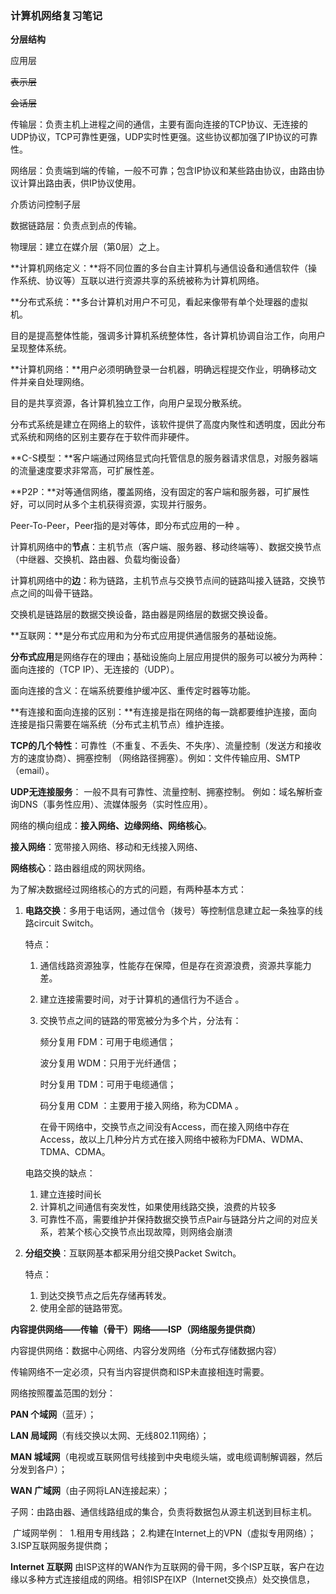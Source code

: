 ### 计算机网络复习笔记

**分层结构**

应用层

~~表示层~~

~~会话层~~

传输层：负责主机上进程之间的通信，主要有面向连接的TCP协议、无连接的UDP协议，TCP可靠性更强，UDP实时性更强。这些协议都加强了IP协议的可靠性。

网络层：负责端到端的传输，一般不可靠；包含IP协议和某些路由协议，由路由协议计算出路由表，供IP协议使用。

介质访问控制子层

数据链路层：负责点到点的传输。

物理层：建立在媒介层（第0层）之上。

**计算机网络定义：**将不同位置的多台自主计算机与通信设备和通信软件（操作系统、协议等）互联以进行资源共享的系统被称为计算机网络。

**分布式系统：**多台计算机对用户不可见，看起来像带有单个处理器的虚拟机。

目的是提高整体性能，强调多计算机系统整体性，各计算机协调自治工作，向用户呈现整体系统。

**计算机网络：**用户必须明确登录一台机器，明确远程提交作业，明确移动文件并亲自处理网络。

目的是共享资源，各计算机独立工作，向用户呈现分散系统。

分布式系统是建立在网络上的软件，该软件提供了高度内聚性和透明度，因此分布式系统和网络的区别主要存在于软件而非硬件。

**C-S模型：**客户端通过网络显式向托管信息的服务器请求信息，对服务器端的流量速度要求非常高，可扩展性差。

**P2P：**对等通信网络，覆盖网络，没有固定的客户端和服务器，可扩展性好，可以同时从多个主机获得资源，实现并行服务。

Peer-To-Peer，Peer指的是对等体，即分布式应用的一种 。

计算机网络中的**节点**：主机节点（客户端、服务器、移动终端等）、数据交换节点（中继器、交换机、路由器、负载均衡设备）

计算机网络中的**边**：称为链路，主机节点与交换节点间的链路叫接入链路，交换节点之间的叫骨干链路。

交换机是链路层的数据交换设备，路由器是网络层的数据交换设备。

**互联网：**是分布式应用和为分布式应用提供通信服务的基础设施。

**分布式应用**是网络存在的理由；基础设施向上层应用提供的服务可以被分为两种：面向连接的（TCP IP）、无连接的（UDP）。 

面向连接的含义：在端系统要维护缓冲区、重传定时器等功能。

**有连接和面向连接的区别：**有连接是指在网络的每一跳都要维护连接，面向连接是指只需要在端系统（分布式主机节点）维护连接。

**TCP的几个特性**：可靠性（不重复、不丢失、不失序）、流量控制（发送方和接收方的速度协商）、拥塞控制 （网络路径拥塞）。例如：文件传输应用、SMTP（email）。

**UDP无连接服务**： 一般不具有可靠性、流量控制、拥塞控制。 例如：域名解析查询DNS（事务性应用）、流媒体服务（实时性应用）。

网络的横向组成：**接入网络、边缘网络、网络核心**。

**接入网络**：宽带接入网络、移动和无线接入网络、

**网络核心**：路由器组成的网状网络。

为了解决数据经过网络核心的方式的问题，有两种基本方式：

1. **电路交换**：多用于电话网，通过信令（拨号）等控制信息建立起一条独享的线路circuit Switch。

   特点：

   1. 通信线路资源独享，性能存在保障，但是存在资源浪费，资源共享能力差。

   2. 建立连接需要时间，对于计算机的通信行为不适合 。

   3. 交换节点之间的链路的带宽被分为多个片，分法有：

      频分复用 FDM：可用于电缆通信；

      波分复用 WDM：只用于光纤通信；

      时分复用 TDM：可用于电缆通信；

      码分复用 CDM ：主要用于接入网络，称为CDMA 。
      
      在骨干网络中，交换节点之间没有Access，而在接入网络中存在Access，故以上几种分片方式在接入网络中被称为FDMA、WDMA、TDMA、CDMA。

   电路交换的缺点：

   	1. 建立连接时间长
   	1. 计算机之间通信有突发性，如果使用线路交换，浪费的片较多
   	1. 可靠性不高，需要维护并保持数据交换节点Pair与链路分片之间的对应关系，若某个核心交换节点出现故障，则网络会崩溃

2. **分组交换**：互联网基本都采用分组交换Packet Switch。

   特点：

   1. 到达交换节点之后先存储再转发。
   2. 使用全部的链路带宽。

**内容提供网络——传输（骨干）网络——ISP（网络服务提供商）**

内容提供网络：数据中心网络、内容分发网络（分布式存储数据内容）

传输网络不一定必须，只有当内容提供商和ISP未直接相连时需要。

网络按照覆盖范围的划分：

**PAN 个域网**（蓝牙）；

**LAN 局域网**（有线交换以太网、无线802.11网络）；

**MAN 城域网**（电视或互联网信号线接到中央电缆头端，或电缆调制解调器，然后分发到各户）；

**WAN 广域网**（由子网将LAN连接起来）；

​	子网：由路由器、通信线路组成的集合，负责将数据包从源主机送到目标主机。

​	广域网举例：
​		1.租用专用线路；
​		2.构建在Internet上的VPN（虚拟专用网络）；
​		3.ISP互联网服务提供商；

**Internet 互联网** 由ISP这样的WAN作为互联网的骨干网，多个ISP互联，客户在边缘以多种方式连接组成的网络。相邻ISP在IXP（Internet交换点）处交换信息，

